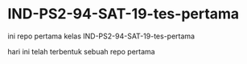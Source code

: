 # IND-PS2-94-SAT-19-tes-pertama
ini repo pertama kelas IND-PS2-94-SAT-19-tes-pertama

hari ini telah terbentuk sebuah repo pertama 

